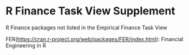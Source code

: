 # R Finance Task View Supplement
R Finance packages not listed in the Empirical Finance Task View

FER(https://cran.r-project.org/web/packages/FER/index.html): Financial Engineering in R
